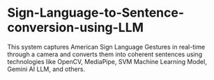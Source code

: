 # Sign-Language-to-Sentence-conversion-using-LLM
This system captures American Sign Language Gestures in real-time through a camera and converts them into  coherent sentences using technologies like OpenCV, MediaPipe, SVM Machine Learning Model, Gemini AI LLM, and others. 
